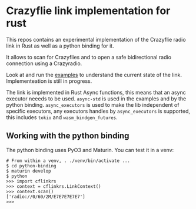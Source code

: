 # Crazyflie link implementation for rust

This repos contains an experimental implementation of the Crazyflie radio link in Rust as well as a python binding for it.

It allows to scan for Crazyflies and to open a safe bidirectional radio connection using a Crazyradio.

Look at and run the [examples](crazyflie-link/examples) to understand the current state of the link. Implementeation is still in progress.

The link is implemented in Rust Async functions, this means that an async executor neeeds to be used.
`async-std` is used in the examples and by the python binding.
`async_executors` is used to make the lib independent of specific executors,
any executors handles by `async_executors` is supported, this includes `tokio` and `wasm_bindgen_futures`.

## Working with the python binding

The python binding uses PyO3 and Maturin. You can test it in a venv:

```
# From within a venv, . ./venv/bin/activate ...
$ cd python-binding
$ maturin develop
$ python
>>> import cflinkrs
>>> context = cflinkrs.LinkContext()
>>> context.scan()
['radio://0/60/2M/E7E7E7E7E7']
>>>
```